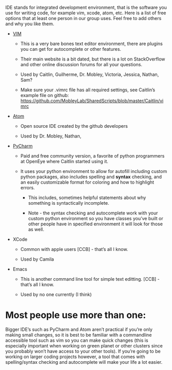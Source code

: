 IDE stands for integrated development environment, that is the software you use for writing code, for example vim, xcode, atom, etc. Here is a list of free options that at least one person in our group uses. Feel free to add others and why you like them.

- [<span class="underline">VIM</span>](https://www.vim.org/)

  - This is a very bare bones text editor environment, there are plugins you can get for autocomplete or other features.

  - Their main website is a bit dated, but there is a lot on StackOverflow and other online discussion forums for all your questions.

  - Used by Caitlin, Guilherme, Dr. Mobley, Victoria, Jessica, Nathan, Sam?

  - Make sure your .vimrc file has all required settings, see Caitlin’s example file on github: [<span class="underline">https://github.com/MobleyLab/SharedScripts/blob/master/Caitlin/vimrc</span>](https://github.com/MobleyLab/SharedScripts/blob/master/Caitlin/vimrc)

- [<span class="underline">Atom</span>](https://atom.io/)

  - Open source IDE created by the github developers

  - Used by Dr. Mobley, Nathan,

- [<span class="underline">PyCharm</span>](https://www.jetbrains.com/pycharm/)

  - Paid and free community version, a favorite of python programmers at OpenEye where Caitlin started using it.

  - It uses your python environment to allow for autofill including custom python packages, also includes spelling and **syntax** checking, and an easily customizable format for coloring and how to highlight errors.

    - This includes, sometimes helpful statements about why something is syntactically incomplete.

    - Note - the syntax checking and autocomplete work with your custom python environment so you have classes you’ve built or other people have in specified environment it will look for those as well.

- XCode

  - Common with apple users \[CCB\] - that’s all I know.

  - Used by Camila

- Emacs

  - This is another command line tool for simple text editting. \[CCB\] - that’s all I know.

  - Used by no one currently (I think)

# Most people use more than one:

Bigger IDE’s such as PyCharm and Atom aren’t practical if you’re only making small changes, so it is best to be familiar with a commandline accessible tool such as vim so you can make quick changes (this is especially important when working on green planet or other clusters since you probably won’t have access to your other tools). If you’re going to be working on larger coding projects however, a tool that comes with spelling/syntax checking and autocomplete will make your life a lot easier.
